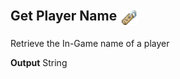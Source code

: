 ## Get Player Name <img src="./../item/name_tag.png" width="25" style="vertical-align:middle;margin:3px">

Retrieve the In-Game name of a player
<br>

**Output**
String
<br>

